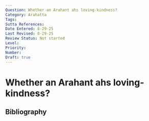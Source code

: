 ```yaml
---
Question: Whether an Arahant ahs loving-kindness?
Category: Arahatta
Tags: 
Sutta References: 
Date Entered: 8-29-25
Last Revised: 8-29-25
Review Status: Not started
Level: 
Priority: 
Number: 
Draft: true
---
```


# Whether an Arahant ahs loving-kindness?

## Bibliography

<!-- 

Notes:



 -->
